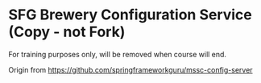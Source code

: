 # SFG Brewery Configuration Service (Copy - not Fork)

For training purposes only, will be removed when course will end.

Origin from https://github.com/springframeworkguru/mssc-config-server

